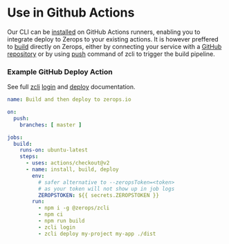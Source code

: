 # Use in Github Actions

Our CLI can be [installed](/documentation/cli/installation-authorization.html#installation) on GitHub Actions runners, enabling you to integrate deploy to Zerops to your existing actions. It is however preffered to [build](/documentation/build/how-zerops-build-works.html) directly on Zerops, either by connecting your service with a [GitHub repository](/documentation/github/github-integration.html) or by using [push](/documentation/cli/available-commands.html#push-project-name-service-name) command of zcli to trigger the build pipeline.

### Example GitHub Deploy Action

See full [zcli](/documentation/cli/available-commands.html) [login](/documentation/cli/available-commands.html#login) and [deploy](/documentation/cli/available-commands.html#deploy-project-name-service-name-files-or-paths) documentation.

```yaml
name: Build and then deploy to zerops.io

on:
  push:
    branches: [ master ]

jobs:
  build:
    runs-on: ubuntu-latest
    steps:
      - uses: actions/checkout@v2
      - name: install, build, deploy
        env:
          # safer alternative to --zeropsToken=<token>
          # as your token will not show up in job logs
          ZEROPSTOKEN: ${{ secrets.ZEROPSTOKEN }}
        run:
          - npm i -g @zerops/zcli
          - npm ci
          - npm run build
          - zcli login
          - zcli deploy my-project my-app ./dist
```
